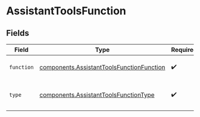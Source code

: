 # AssistantToolsFunction


## Fields

| Field                                                                                              | Type                                                                                               | Required                                                                                           | Description                                                                                        |
| -------------------------------------------------------------------------------------------------- | -------------------------------------------------------------------------------------------------- | -------------------------------------------------------------------------------------------------- | -------------------------------------------------------------------------------------------------- |
| `function`                                                                                         | [components.AssistantToolsFunctionFunction](../../models/shared/assistanttoolsfunctionfunction.md) | :heavy_check_mark:                                                                                 | The function definition.                                                                           |
| `type`                                                                                             | [components.AssistantToolsFunctionType](../../models/shared/assistanttoolsfunctiontype.md)         | :heavy_check_mark:                                                                                 | The type of tool being defined: `function`                                                         |